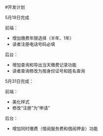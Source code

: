 #开发计划

5月19日完成

前端：

* 增加缴费年限选择（半年、1年）
* 读者注册电话号码必填

后台：

* 增加查询和导出当天缴费记录功能
* 读者查询修改为按身份证号和姓名查询

5月31日完成：

前端：

* 美化样式
* 修改“注册”为“申请”

后台：

* 增加同时缴费（借阅服务费和借阅押金）功能